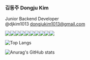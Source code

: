 ### 김동주  Dongju Kim
Junior Backend Developer <br/> @djkim1013 dongjukim1013@gmail.com

<img src="https://img.shields.io/badge/Java-fe995f?style=flat&logo=Java&logoColor=white"/><img src="https://img.shields.io/badge/gradle-02303A?style=flat&logo=gradle&logoColor=white"/><img src="https://img.shields.io/badge/Spring-6DB33F?style=flat&logo=Spring&logoColor=white"/><img src="https://img.shields.io/badge/Spring_Boot-F2F4F9?style=flat&logo=spring-boot"/><img src="	https://img.shields.io/badge/Hibernate-59666C?style=flat&logo=Hibernate&logoColor=white"/><img src="https://img.shields.io/badge/MySQL-4479A1?style=flat&logo=MySQL&logoColor=white"/><img src="https://img.shields.io/badge/Apache Tomcat-F4B728?style=flat&logo=ApacheTomcat&logoColor=black"/><img src="https://img.shields.io/badge/Amazon AWS-232F3E?style=flat&logo=AmazonAWS&logoColor=white"/><img src="https://img.shields.io/badge/GitHub-100000?style=flat&logo=github&logoColor=white"/><img src="https://img.shields.io/badge/Intellij IDEA-667881?style=flat&logoColor=white"/>

![Top Langs](https://github-readme-stats.vercel.app/api/top-langs/?username=djkim1013&layout=compact)

![Anurag's GitHub stats](https://github-readme-stats.vercel.app/api?username=djkim1013&show_icons=true)
